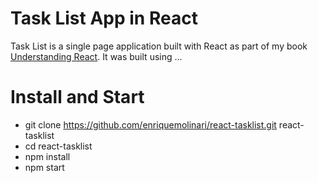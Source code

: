 # Task List App in React

Task List is a single page application built with React as part of my book [Understanding React](https://leanpub.com/understandingreact). It was built using ...

# Install and Start

- git clone https://github.com/enriquemolinari/react-tasklist.git react-tasklist
- cd react-tasklist
- npm install
- npm start
